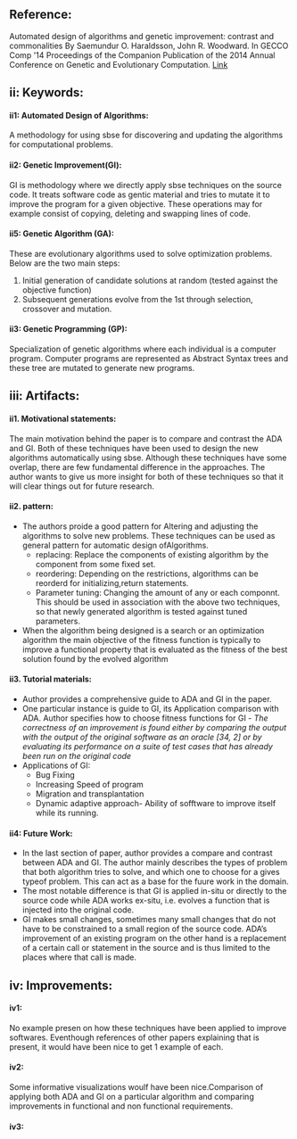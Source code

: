 Reference:
----------
Automated design of algorithms and genetic improvement: contrast and commonalities
By Saemundur O. Haraldsson, John R. Woodward.
In GECCO Comp '14 Proceedings of the Companion Publication of the 2014 Annual Conference on Genetic and Evolutionary Computation. [Link](http://www.cs.stir.ac.uk/~jrw/publications/2014/AutomatedDesignAlgorithmsGeneticImprovementContrastCommonalities/AutomatedDesignAlgorithmsGeneticImprovementContrastCommonalities.pdf)

ii: Keywords:
--------------

#### ii1: Automated Design of Algorithms:
A methodology for using sbse for discovering and updating the algorithms for computational problems.

#### ii2: Genetic Improvement(GI):
GI is methodology where we directly apply sbse techniques on the source code. It treats software code as gentic material and tries to mutate it to improve the program for a given objective. These operations may for example
consist of copying, deleting and swapping lines of code.

#### ii5: Genetic Algorithm (GA): 
These are evolutionary algorithms used to solve optimization problems. Below are the two main steps:
1. Initial generation of candidate solutions at random (tested against the objective function)
2. Subsequent generations evolve from the 1st through selection, crossover and mutation.

#### ii3: Genetic Programming (GP): 
Specialization of genetic algorithms where each individual is a computer program. Computer programs are represented as Abstract Syntax trees and these tree are mutated to generate new programs.



iii: Artifacts:
------------------
#### ii1. Motivational statements:
The main motivation behind the paper is to compare and contrast the ADA and GI. Both of these techniques have been used to design the new algorithms automatically using sbse. Although these techniques have some overlap, there are few fundamental difference in the approaches. The author wants to give us more insight for both of these techniques so that it will clear things out for future research.

#### ii2. pattern:
- The authors proide a good pattern for Altering and adjusting the algorithms to solve new problems. These techniques can be used as general pattern for automatic design ofAlgorithms.
    + replacing: Replace the components of existing algorithm by the component from some fixed set.
    + reordering: Depending on the restrictions, algorithms can be reorderd for initializing,return statements.
    + Parameter tuning: Changing the amount of any or each componnt. This should be used in association with the above two techniques, so that newly generated algorithm is tested against tuned parameters.
- When the algorithm being designed is a search or an optimization algorithm the main objective of the fitness function is typically to improve a functional property that is evaluated as the fitness of the best solution found by the evolved algorithm

#### ii3. Tutorial materials:
- Author provides a comprehensive guide to ADA and GI in the paper. 
- One particular instance is guide to GI, its Application comparison with ADA. Author specifies how to choose fitness functions for GI - *The correctness of an improvement is found either by comparing the output with the output of the original software as an oracle [34, 2] or by evaluating its performance on a suite of test cases that has already been run on the original code*
- Applications of GI: 
    + Bug Fixing
    + Increasing Speed of program
    + Migration and transplantation
    + Dynamic adaptive approach- Ability of sofftware to improve itself while its running.

#### ii4: Future Work:
- In the last section of paper, author provides a compare and contrast between ADA and GI. The author mainly describes the types of problem that both algorithm tries to solve, and which one to choose for a gives typeof problem. This can act as a base for the fuure work in the domain.
- The most notable difference is that GI is applied in-situ or directly to the source code while ADA works ex-situ, i.e. evolves a function that is injected into the original code.
-  GI makes small changes, sometimes many small changes that do not have to be constrained to a small region of the source code. ADA’s improvement of an existing program on the other hand is a replacement of a certain call or statement in the source and is thus limited to the places where that call is made.

  
iv: Improvements:
-----------------
#### iv1: 
No example presen on how these techniques have been applied to improve softwares. Eventhough references of other papers explaining that is present, it would have been nice to get 1 example of each.
#### iv2: 
Some informative visualizations woulf have been nice.Comparison of applying both ADA and GI on a particular algorithm and comparing improvements in functional and non functional requirements.
#### iv3: 
